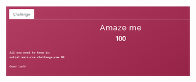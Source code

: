 

![alt text](https://github.com/g3rzi/ChallengesWriteUps/blob/master/CheckPoint%20CSA%202020/Logic/Amaze%20Me/challenge.PNG?raw=true)
